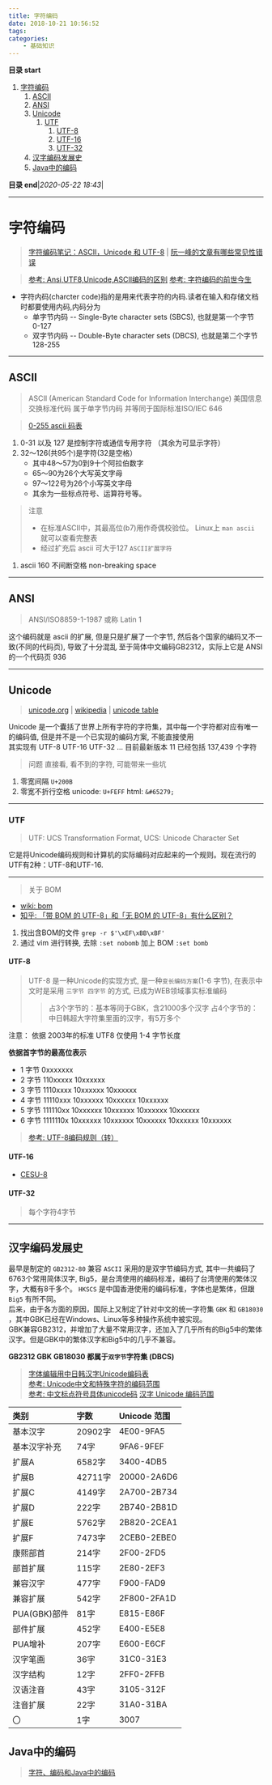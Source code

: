 ```yaml
---
title: 字符编码
date: 2018-10-21 10:56:52
tags: 
categories: 
    - 基础知识
---
```


**目录 start**

1. [字符编码](#字符编码)
    1. [ASCII](#ascii)
    1. [ANSI](#ansi)
    1. [Unicode](#unicode)
        1. [UTF](#utf)
            1. [UTF-8](#utf-8)
            1. [UTF-16](#utf-16)
            1. [UTF-32](#utf-32)
    1. [汉字编码发展史](#汉字编码发展史)
    1. [Java中的编码](#java中的编码)

**目录 end**|_2020-05-22 18:43_|
****************************************
# 字符编码

> [字符编码笔记：ASCII，Unicode 和 UTF-8](http://www.ruanyifeng.com/blog/2007/10/ascii_unicode_and_utf-8.html) | [阮一峰的文章有哪些常见性错误](https://www.v2ex.com/t/343634)

> [参考: Ansi,UTF8,Unicode,ASCII编码的区别](https://blog.csdn.net/xiongxiao/article/details/3741731)
> [参考: 字符编码的前世今生](https://tgideas.qq.com/webplat/info/news_version3/804/808/811/m579/201307/218730.shtml)

- 字符内码(charcter code)指的是用来代表字符的内码.读者在输入和存储文档时都要使用内码,内码分为
    - 单字节内码 -- Single-Byte character sets (SBCS), 也就是第一个字节 0-127 
    - 双字节内码 -- Double-Byte character sets (DBCS), 也就是第二个字节 128-255

************************

## ASCII
> ASCII (American Standard Code for Information Interchange)  美国信息交换标准代码 属于单字节内码 并等同于国际标准ISO/IEC 646

> [0-255 ascii 码表](https://www.cnblogs.com/xmxu/archive/2012/07/10/2584032.html)

1. 0-31 以及 127 是控制字符或通信专用字符 （其余为可显示字符）
1. 32～126(共95个)是字符(32是空格）
    - 其中48～57为0到9十个阿拉伯数字
    - 65～90为26个大写英文字母
    - 97～122号为26个小写英文字母
    - 其余为一些标点符号、运算符号等。

> 注意
>- 在标准ASCII中，其最高位(b7)用作奇偶校验位。 Linux上 `man ascii` 就可以查看完整表
>- 经过扩充后 ascii 可大于127 `ASCII扩展字符`

1. ascii 160 不间断空格 non-breaking space

************************

## ANSI
> ANSI/ISO8859-1-1987 或称 Latin 1  

这个编码就是 ascii 的扩展, 但是只是扩展了一个字节, 然后各个国家的编码又不一致(不同的代码页), 导致了十分混乱
至于简体中文编码GB2312，实际上它是 ANSI 的一个代码页 936


************************

## Unicode
> [unicode.org](http://www.unicode.org/) | [wikipedia](https://en.wikipedia.org/wiki/Unicode) | [unicode table](https://unicode-table.com/cn/)  

Unicode 是一个囊括了世界上所有字符的字符集，其中每一个字符都对应有唯一的编码值, 但是并不是一个已实现的编码方案, 不能直接使用  
其实现有 UTF-8 UTF-16 UTF-32 ...  目前最新版本 11 已经包括 137,439 个字符

> 问题 直接看, 看不到的字符, 可能带来一些坑
1. 零宽间隔 `U+200B`  
1. 零宽不折行空格 unicode: `U+FEFF` html: `&#65279;` 

************************

### UTF
> UTF: UCS Transformation Format, UCS: Unicode Character Set

它是将Unicode编码规则和计算机的实际编码对应起来的一个规则。现在流行的UTF有2种：UTF-8和UTF-16.

************************

> 关于 BOM
- [wiki: bom](https://en.wikipedia.org/wiki/Byte_order_mark)
- [知乎: 「带 BOM 的 UTF-8」和「无 BOM 的 UTF-8」有什么区别？](https://www.zhihu.com/question/20167122)

1. 找出含BOM的文件  `grep -r $'\xEF\xBB\xBF'`
1. 通过 vim 进行转换, 去除 `:set nobomb` 加上 BOM `:set bomb`


#### UTF-8
> UTF-8 是一种Unicode的实现方式, 是一种`变长编码方案`(1-6 字节), 在表示中文时是采用 `三字节 四字节` 的方式, 已成为WEB领域事实标准编码  
>> 占3个字节的：基本等同于GBK，含21000多个汉字
>> 占4个字节的：中日韩超大字符集里面的汉字，有5万多个

注意： 依据 2003年的标准 UTF8 仅使用 1-4 字节长度

**依据首字节的最高位表示**
- 1 字节 0xxxxxxx 
- 2 字节 110xxxxx 10xxxxxx 
- 3 字节 1110xxxx 10xxxxxx 10xxxxxx 
- 4 字节 11110xxx 10xxxxxx 10xxxxxx 10xxxxxx 
- 5 字节 111110xx 10xxxxxx 10xxxxxx 10xxxxxx 10xxxxxx 
- 6 字节 1111110x 10xxxxxx 10xxxxxx 10xxxxxx 10xxxxxx 10xxxxxx 

> [参考: UTF-8编码规则（转） ](http://www.cnblogs.com/chenwenbiao/archive/2011/08/11/2134503.html)

#### UTF-16
- [CESU-8](https://en.wikipedia.org/wiki/CESU-8)

#### UTF-32
> 每个字符4字节

************************

## 汉字编码发展史
最早是制定的 `GB2312-80` 兼容 `ASCII` 采用的是双字节编码方式, 其中一共编码了6763个常用简体汉字, Big5，是台湾使用的编码标准，编码了台湾使用的繁体汉字，大概有8千多个。
`HKSCS` 是中国香港使用的编码标准，字体也是繁体，但跟 `Big5` 有所不同。  
后来，由于各方面的原因，国际上又制定了针对中文的统一字符集 `GBK` 和 `GB18030` ，其中GBK已经在Windows、Linux等多种操作系统中被实现。  
GBK兼容GB2312，并增加了大量不常用汉字，还加入了几乎所有的Big5中的繁体汉字。但是GBK中的繁体汉字和Big5中的几乎不兼容。  

**GB2312 GBK GB18030 都属于`双字节`字符集 (DBCS)**

> [字体编辑用中日韩汉字Unicode编码表](http://www.chi2ko.com/tool/CJK.htm)  
> [参考: Unicode中文和特殊字符的编码范围](http://www.cnblogs.com/sosoft/p/3456631.html)  
> [参考: 中文标点符号具体unicode码](https://blog.csdn.net/yuan892173701/article/details/8731490)
> [汉字 Unicode 编码范围](https://www.qqxiuzi.cn/zh/hanzi-unicode-bianma.php)


| 类别 | 字数 | Unicode 范围 |
|:----|:----|:----|
| 基本汉字 	     | 20902字 | 4E00-9FA5
| 基本汉字补充    | 74字    | 9FA6-9FEF
| 扩展A 	    | 6582字  | 3400-4DB5
| 扩展B 	    | 42711字 | 20000-2A6D6
| 扩展C 	    | 4149字  | 2A700-2B734
| 扩展D 	    | 222字   | 2B740-2B81D
| 扩展E 	    | 5762字  | 2B820-2CEA1
| 扩展F 	    | 7473字  | 2CEB0-2EBE0
| 康熙部首 	     | 214字  | 2F00-2FD5
| 部首扩展 	     | 115字  | 2E80-2EF3
| 兼容汉字       | 477字  | F900-FAD9
| 兼容扩展 	     | 542字  | 2F800-2FA1D
| PUA(GBK)部件  | 81字   | E815-E86F
| 部件扩展       | 452字  |	E400-E5E8
| PUA增补 	    | 207字  |	E600-E6CF
| 汉字笔画 	     | 36字   | 31C0-31E3
| 汉字结构 	     | 12字   | 2FF0-2FFB
| 汉语注音 	     | 43字   | 3105-312F
| 注音扩展 	     | 22字   | 31A0-31BA
| 〇 	        | 1字    |  3007

## Java中的编码
> [字符、编码和Java中的编码](https://www.jianshu.com/p/1b00ca07b003)

